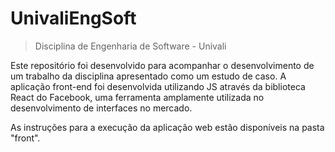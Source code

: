 # UnivaliEngSoft
> Disciplina de Engenharia de Software - Univali

Este repositório foi desenvolvido para acompanhar o desenvolvimento de um trabalho da disciplina apresentado como um estudo de caso. A aplicação front-end foi desenvolvida utilizando JS através da biblioteca React do Facebook, uma ferramenta amplamente utilizada no desenvolvimento de interfaces no mercado.

As instruções para a execução da aplicação web estão disponíveis na pasta "front".
